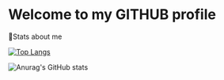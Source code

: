 # Welcome to my GITHUB profile

🌟Stats about me

[![Top Langs](https://github-readme-stats.vercel.app/api/top-langs/?username=borisdmv&layout=compact&theme=blue-green)](https://github.com/borisdmv/github-readme-stats)

![Anurag's GitHub stats](https://github-readme-stats.vercel.app/api?username=borisdmv&show_icons=true&theme=blue-green)
